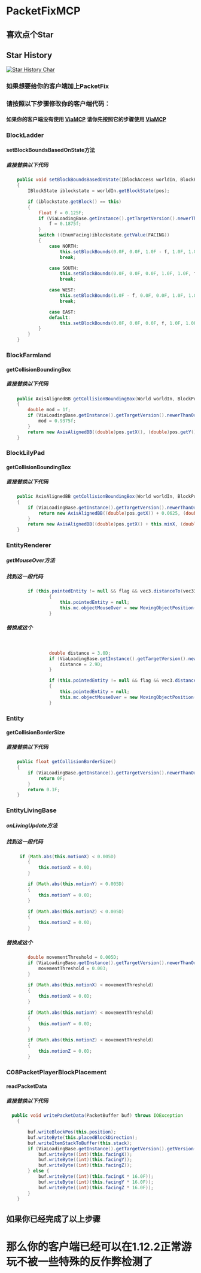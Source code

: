 # PacketFixMCP
## 喜欢点个Star
## Star History

[![Star History Char](https://api.star-history.com/svg?repos=LangYa466/PacketFixMCP&type=Date)](https://star-history.com/#LangYa466/PacketFixMCP&Date&theme=dark)

### 如果想要给你的客户端加上PacketFix
### 请按照以下步骤修改你的客户端代码：
#### 如果你的客户端没有使用 [ViaMCP](https://github.com/ViaVersionMCP/ViaMCP) 请你先按照它的步骤使用 [ViaMCP](https://github.com/ViaVersionMCP/ViaMCP)

### BlockLadder
#### setBlockBoundsBasedOnState方法
##### 直接替换以下代码
```java
    public void setBlockBoundsBasedOnState(IBlockAccess worldIn, BlockPos pos)
    {
        IBlockState iblockstate = worldIn.getBlockState(pos);

        if (iblockstate.getBlock() == this)
        {
            float f = 0.125F;
            if (ViaLoadingBase.getInstance().getTargetVersion().newerThanOrEqualTo(ProtocolVersion.v1_12_2)) {
                f = 0.1875f;
            }
            switch ((EnumFacing)iblockstate.getValue(FACING))
            {
                case NORTH:
                    this.setBlockBounds(0.0F, 0.0F, 1.0F - f, 1.0F, 1.0F, 1.0F);
                    break;

                case SOUTH:
                    this.setBlockBounds(0.0F, 0.0F, 0.0F, 1.0F, 1.0F, f);
                    break;

                case WEST:
                    this.setBlockBounds(1.0F - f, 0.0F, 0.0F, 1.0F, 1.0F, 1.0F);
                    break;

                case EAST:
                default:
                    this.setBlockBounds(0.0F, 0.0F, 0.0F, f, 1.0F, 1.0F);
            }
        }
    }
```


### BlockFarmland
#### getCollisionBoundingBox
##### 直接替换以下代码
```java
    public AxisAlignedBB getCollisionBoundingBox(World worldIn, BlockPos pos, IBlockState state)
    {
        double mod = 1f;
        if (ViaLoadingBase.getInstance().getTargetVersion().newerThanOrEqualTo(ProtocolVersion.v1_12_2)) {
            mod = 0.9375f;
        }
        return new AxisAlignedBB((double)pos.getX(), (double)pos.getY(), (double)pos.getZ(), (double)(pos.getX() + 1), (double)(pos.getY() + mod), (double)(pos.getZ() + 1));
    }
```

### BlockLilyPad
#### getCollisionBoundingBox
##### 直接替换以下代码
```java
    public AxisAlignedBB getCollisionBoundingBox(World worldIn, BlockPos pos, IBlockState state)
    {
        if (ViaLoadingBase.getInstance().getTargetVersion().newerThanOrEqualTo(ProtocolVersion.v1_12_2)) {
            return new AxisAlignedBB((double)pos.getX() + 0.0625, (double)pos.getY(), (double)pos.getZ() + this.minZ + 0.0625, (double)pos.getX() + 0.9375, (double)pos.getY() + 0.09375, (double)pos.getZ() + 0.9375);
        }
        return new AxisAlignedBB((double)pos.getX() + this.minX, (double)pos.getY() + this.minY, (double)pos.getZ() + this.minZ, (double)pos.getX() + this.maxX, (double)pos.getY() + this.maxY, (double)pos.getZ() + this.maxZ);
    }
```

### EntityRenderer
##### getMouseOver方法
##### 找到这一段代码
```java
        if (this.pointedEntity != null && flag && vec3.distanceTo(vec33) > 3.0D)
                {
                    this.pointedEntity = null;
                    this.mc.objectMouseOver = new MovingObjectPosition(MovingObjectPosition.MovingObjectType.MISS, vec33, (EnumFacing)null, new BlockPos(vec33));
                }
```
##### 替换成这个
```java


                double distance = 3.0D;
                if (ViaLoadingBase.getInstance().getTargetVersion().newerThanOrEqualTo(ProtocolVersion.v1_12_2)) {
                    distance = 2.9D;
                }

                if (this.pointedEntity != null && flag && vec3.distanceTo(vec33) > distance)
                {
                    this.pointedEntity = null;
                    this.mc.objectMouseOver = new MovingObjectPosition(MovingObjectPosition.MovingObjectType.MISS, vec33, (EnumFacing)null, new BlockPos(vec33));
                }
```

### Entity
#### getCollisionBorderSize
##### 直接替换以下代码
```java
    public float getCollisionBorderSize()
    {
        if (ViaLoadingBase.getInstance().getTargetVersion().newerThanOrEqualTo(ProtocolVersion.v1_12_2)) {
            return 0F;
        }
        return 0.1F;
    }
```

### EntityLivingBase
##### onLivingUpdate方法
##### 找到这一段代码
```java
     if (Math.abs(this.motionX) < 0.005D)
        {
            this.motionX = 0.0D;
        }

        if (Math.abs(this.motionY) < 0.005D)
        {
            this.motionY = 0.0D;
        }

        if (Math.abs(this.motionZ) < 0.005D)
        {
            this.motionZ = 0.0D;
        }

```
##### 替换成这个
```java
        double movementThreshold = 0.005D;
        if (ViaLoadingBase.getInstance().getTargetVersion().newerThanOrEqualTo(ProtocolVersion.v1_12_2)) {
            movementThreshold = 0.003;
        }
        
        if (Math.abs(this.motionX) < movementThreshold)
        {
            this.motionX = 0.0D;
        }

        if (Math.abs(this.motionY) < movementThreshold)
        {
            this.motionY = 0.0D;
        }

        if (Math.abs(this.motionZ) < movementThreshold)
        {
            this.motionZ = 0.0D;
        }
```


### C08PacketPlayerBlockPlacement
#### readPacketData
##### 直接替换以下代码
```java
  public void writePacketData(PacketBuffer buf) throws IOException
    {

        buf.writeBlockPos(this.position);
        buf.writeByte(this.placedBlockDirection);
        buf.writeItemStackToBuffer(this.stack);
        if (ViaLoadingBase.getInstance().getTargetVersion().getVersion() > 47) {
            buf.writeByte((int)(this.facingX));
            buf.writeByte((int)(this.facingY));
            buf.writeByte((int)(this.facingZ));
        } else {
            buf.writeByte((int)(this.facingX * 16.0F));
            buf.writeByte((int)(this.facingY * 16.0F));
            buf.writeByte((int)(this.facingZ * 16.0F));
        }
    }

```


## 如果你已经完成了以上步骤
# 那么你的客户端已经可以在1.12.2正常游玩不被一些特殊的反作弊检测了
